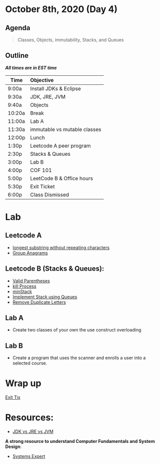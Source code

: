 # October 8th, 2020 (Day 4)

## Agenda
> Classes, Objects, immutability, Stacks, and Queues

## Outline
_**All times are in EST time**_

| Time   | Objective                        |
| -------|:---------------------------------|
| 9:00a  | Install JDKs  & Eclipse          |
| 9:30a  | JDK, JRE, JVM                    |
| 9:40a  | Objects                          |
| 10:20a | Break                            |
| 11:00a | Lab A                            |
| 11:30a | immutable vs mutable classes     |
| 12:00p | Lunch                            |
| 1:30p  | Leetcode A peer program          | 
| 2:30p  | Stacks & Queues                  |
| 3:00p  | Lab B                            |
| 4:00p  | COF 101                          |
| 5:00p  | LeetCode B & Office hours        |
| 5:30p  | Exit Ticket                      |
| 6:00p  | Class Dismissed                  |




# Lab
  ## Leetcode A

  - [longest substring without repeating characters](https://leetcode.com/problems/longest-substring-without-repeating-characters/)
  - [Group Anagrams](https://leetcode.com/problems/group-anagrams/)
  
  ## Leetcode B (Stacks & Queues):

  - [Valid Parentheses](https://leetcode.com/problems/valid-parentheses/)
  - [kill Process](https://leetcode.com/problems/kill-process/)
  - [minStack](https://leetcode.com/problems/min-stack/)
  - [Implement Stack using Queues](https://leetcode.com/problems/implement-stack-using-queues/)
  - [ Remove Duplicate Letters](https://leetcode.com/problems/remove-duplicate-letters/)

  ## Lab A 
  - Create two classes of your own the use construct overloading
  
  ## Lab B
  - Create a program that uses the scanner and enrolls a user into a selected course.

# Wrap up
[Exit Tix](https://forms.gle/w4nee3p6BNQKMSC89)

# Resources:

- [JDK vs JRE vs JVM](https://www.journaldev.com/546/difference-jdk-vs-jre-vs-jvm)

**A strong resource to understand Computer Fundamentals and System Design**:
- [Systems Expert](https://www.algoexpert.io/systems/product)